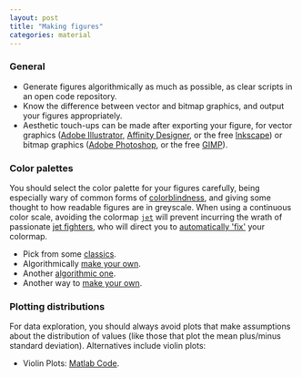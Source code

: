 ```yaml
---
layout: post
title: "Making figures"
categories: material
---
```


### General
* Generate figures algorithmically as much as possible, as clear scripts in an open code repository.
* Know the difference between vector and bitmap graphics, and output your figures appropriately.
* Aesthetic touch-ups can be made after exporting your figure, for vector graphics ([Adobe Illustrator](https://www.adobe.com/products/illustrator.html), [Affinity Designer](https://affinity.serif.com/en-gb/), or the free [Inkscape](https://inkscape.org/)) or bitmap graphics ([Adobe Photoshop](https://www.adobe.com/au/products/photoshop.html), or the free [GIMP](https://www.gimp.org/)).

### Color palettes
You should select the color palette for your figures carefully, being especially wary of common forms of [colorblindness](https://davidmathlogic.com/colorblind/), and giving some thought to how readable figures are in greyscale.
When using a continuous color scale, avoiding the colormap [`jet`](https://jakevdp.github.io/blog/2014/10/16/how-bad-is-your-colormap/) will prevent incurring the wrath of passionate [jet fighters](https://github.com/smsaladi/jetfighter), who will direct you to [automatically 'fix'](https://fixthejet.ecrlife.org/) your colormap.

* Pick from some [classics](http://colorbrewer2.org/).
* Algorithmically [make your own](http://vrl.cs.brown.edu/color).
* Another [algorithmic one](https://medialab.github.io/iwanthue/).
* Another way to [make your own](https://jdherman.github.io/colormap/).

### Plotting distributions
For data exploration, you should always avoid plots that make assumptions about the distribution of values (like those that plot the mean plus/minus standard deviation).
Alternatives include violin plots:

* Violin Plots: [Matlab Code](https://github.com/bastibe/Violinplot-Matlab).
